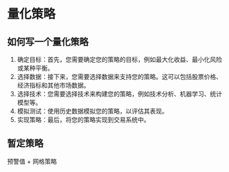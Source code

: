 # 量化策略
## 如何写一个量化策略
1. 确定目标：首先，您需要确定您的策略的目标，例如最大化收益、最小化风险或某种平衡。
2. 选择数据：接下来，您需要选择数据来支持您的策略。这可以包括股票价格、经济指标和其他市场数据。
3. 选择技术：您需要选择技术来构建您的策略，例如技术分析、机器学习、统计模型等。
4. 模拟测试：使用历史数据模拟您的策略，以评估其表现。
5. 实现策略：最后，将您的策略实现到交易系统中。

## 暂定策略
预警值 + 网格策略
